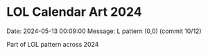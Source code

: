 # LOL Calendar Art 2024

Date: 2024-05-13 00:09:00
Message: L pattern (0,0) (commit 10/12)

Part of LOL pattern across 2024
